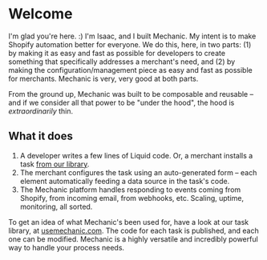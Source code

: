 # Welcome

I'm glad you're here. :\) I'm Isaac, and I built Mechanic. My intent is to make Shopify automation better for everyone. We do this, here, in two parts: \(1\) by making it as easy and fast as possible for developers to create something that specifically addresses a merchant's need, and \(2\) by making the configuration/management piece as easy and fast as possible for merchants. Mechanic is very, very good at both parts.

From the ground up, Mechanic was built to be composable and reusable – and if we consider all that power to be "under the hood", the hood is _extraordinarily_ thin.

## What it does

1. A developer writes a few lines of Liquid code. Or, a merchant installs a task [from our library](https://usemechanic.com/).
2. The merchant configures the task using an auto-generated form – each element automatically feeding a data source in the task's code.
3. The Mechanic platform handles responding to events coming from Shopify, from incoming email, from webhooks, etc. Scaling, uptime, monitoring, all sorted.

To get an idea of what Mechanic's been used for, have a look at our task library, at [usemechanic.com](https://usemechanic.com/). The code for each task is published, and each one can be modified. Mechanic is a highly versatile and incredibly powerful way to handle your process needs.  


